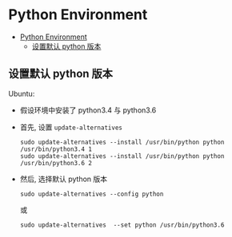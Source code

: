# Python Environment

- [Python Environment](#python-environment)
  - [设置默认 python 版本](#设置默认-python-版本)

## 设置默认 python 版本

Ubuntu:

- 假设环境中安装了 python3.4 与 python3.6 

- 首先, 设置 `update-alternatives`

      sudo update-alternatives --install /usr/bin/python python /usr/bin/python3.4 1
      sudo update-alternatives --install /usr/bin/python python /usr/bin/python3.6 2

- 然后, 选择默认 python 版本

      sudo update-alternatives --config python
  
  或

      sudo update-alternatives  --set python /usr/bin/python3.6
